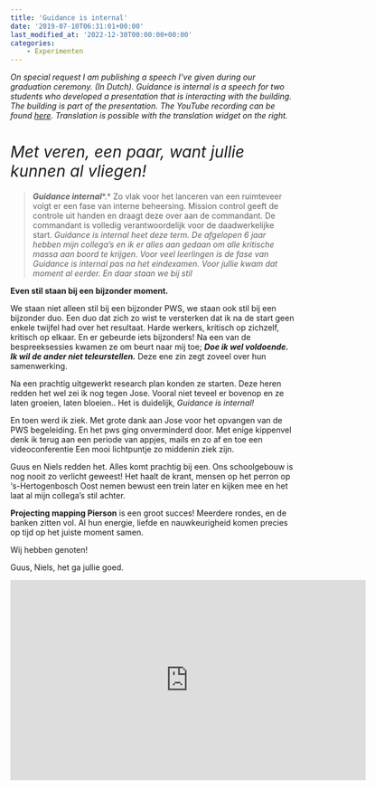 ```yaml
---
title: 'Guidance is internal'
date: '2019-07-10T06:31:01+00:00'
last_modified_at: '2022-12-30T00:00:00+00:00'
categories:
    - Experimenten
---
```


*On special request I am publishing a speech I’ve given during our graduation ceremony. (In Dutch). Guidance is internal is a speech for two students who developed a presentation that is interacting with the building. The building is part of the presentation. The YouTube recording can be found [here](https://www.youtube.com/watch?v=5DE2uaZ_C3Q). Translation is possible with the translation widget on the right.*

# *<span style="font-weight: 400;">Met veren, een paar, want jullie kunnen al vliegen!</span>*

> ***Guidance internal****<span style="font-weight: 400;">.</span>*<span style="font-weight: 400;"> Zo vlak voor het lanceren van een ruimteveer volgt er een fase van interne beheersing. Mission control geeft de controle uit handen en draagt deze over aan de commandant. De commandant is volledig verantwoordelijk voor de daadwerkelijke start. </span>*Guidance is internal heet deze term. De afgelopen 6 jaar hebben mijn collega’s en ik er alles aan gedaan om alle kritische massa aan boord te krijgen. Voor veel leerlingen is de fase van Guidance is internal pas na het eindexamen. Voor jullie kwam dat moment al eerder. En daar staan we bij stil*

**Even stil staan bij een bijzonder moment.**

We staan niet alleen stil bij een bijzonder PWS, we staan ook stil bij een bijzonder duo. Een duo dat zich zo wist te versterken dat ik na de start geen enkele twijfel had over het resultaat. Harde werkers, kritisch op zichzelf, kritisch op elkaar. En er gebeurde iets bijzonders! Na een van de bespreeksessies kwamen ze om beurt naar mij toe; ***Doe ik wel voldoende. Ik wil de ander niet teleurstellen.*** Deze ene zin zegt zoveel over hun samenwerking.

Na een prachtig uitgewerkt research plan<span style="font-weight: 400;"> konden ze starten. Deze heren redden het wel zei ik nog tegen Jose. Vooral niet teveel er bovenop en ze laten groeien, laten bloeien.. Het is duidelijk, *Guidance is internal!* </span>

En toen werd ik ziek. Met grote dank aan Jose voor het opvangen van de PWS begeleiding. En het pws ging onverminderd door. Met enige kippenvel denk ik terug aan een periode van appjes, mails en zo af en toe een videoconferentie Een mooi lichtpuntje zo middenin ziek zijn.

Guus en Niels redden het. Alles komt prachtig bij een. Ons schoolgebouw is nog nooit zo verlicht geweest! Het haalt de krant, mensen op het perron op ‘s-Hertogenbosch Oost nemen bewust een trein later en kijken mee en het laat al mijn collega’s stil achter.

**Projecting mapping Pierson** is een groot succes! Meerdere rondes, en de banken zitten vol. Al hun energie, liefde en nauwkeurigheid komen precies op tijd op het juiste moment samen.

<span style="font-weight: 400;">Wij hebben genoten!</span>

<span style="font-weight: 400;">Guus, Niels, het ga jullie goed.</span>

<span class="embed-youtube" style="text-align:center; display: block;"><iframe allowfullscreen="true" class="youtube-player" height="354" loading="lazy" sandbox="allow-scripts allow-same-origin allow-popups allow-presentation" src="https://www.youtube.com/embed/5DE2uaZ_C3Q?version=3&rel=1&showsearch=0&showinfo=1&iv_load_policy=1&fs=1&hl=nl-NL-formal&autohide=2&wmode=transparent" style="border:0;" width="629"></iframe></span>